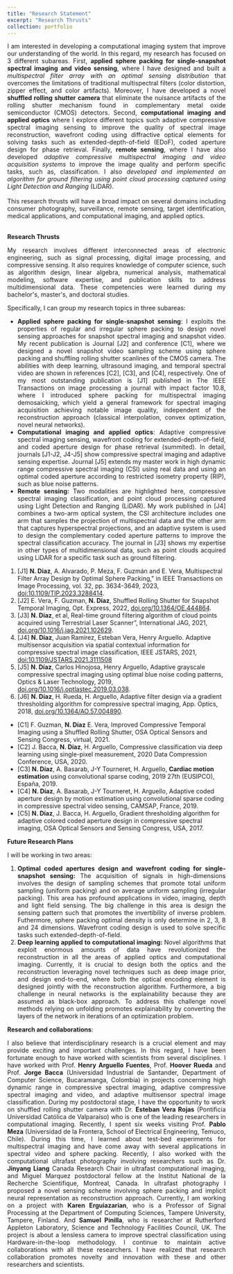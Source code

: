 ```yaml
---
title: "Research Statement"
excerpt: "Research Thrusts"
collection: portfolio
---
```


<div style="text-align: justify">  I am interested in developing a computational imaging system that improve our understanding of the world. 
In this regard, my research has focused on 3 different subareas. First, <b>applied sphere packing for 
single-snapshot spectral imaging and video sensing</b>, where I have designed and built a <i>multispectral 
filter array with an optimal sensing distribution</i> that overcomes the limitations of traditional multispectral filters 
(color distortion, zipper effect, and color artifacts). Moreover, I have developed a novel <b>shuffled rolling shutter 
camera</b> that eliminate the nuisance artifacts of the rolling shutter mechanism found in complementary
metal oxide semiconductor (CMOS) detectors. Second, <b>computational imaging and applied optics</b> 
where I explore different topics such adaptive compressive spectral imaging sensing to improve the quality 
of spectral image reconstruction, wavefront coding using diffractive optical elements for solving tasks
such as extended-depth-of-field (EDoF), coded aperture design for phase retrieval. Finally, <b>remote sensing</b>,
where I have also developed <i>adaptive compressive multispectral imaging and video acquisition systems</i> to improve
the image quality and perform specific tasks, such as, classification. I also <i>developed and implemented
an algorithm for ground filtering using point cloud processing captured using Light Detection and Ranging</i> (LiDAR). 
</div> <br>

<div style="text-align: justify"> This research thrusts will have a broad impact on several domains including consumer photography, surveillance, 
remote sensing, target identification, medical applications, and computational imaging, and applied optics. 
</div> <br>

**Research Thrusts**
<br>

<div style="text-align: justify">
My research involves different interconnected areas of electronic engineering, such as signal processing, digital image processing, and compressive sensing. It also requires knowledge of computer science, such as algorithm design, linear algebra, numerical analysis, mathematical modeling, software expertise, and publication skills to address multidimensional data. These competencies were learned during my bachelor's, master's, and doctoral studies. </div>

Specifically, I can group my research topics in three subareas:

 * <div style="text-align: justify"> <b>Applied sphere packing for single-snapshot sensing</b>: I exploits the properties of regular and irregular sphere packing to design novel sensing approaches for snapshot spectral imaging and snapshot video.  My recent publication is Journal [J2] and conference [C1], where we designed a novel snapshot video sampling scheme using sphere packing and shuffling rolling shutter scanlines of the CMOS camera. The abilities with deep learning, ultrasound imaging, and temporal spectral video are shown in references [C2], [C3], and [C4], respectively. One of my most outstanding publication is [J1] published in The IEEE Transactions on image processing a journal with impact factor 10.8, where I introduced sphere packing for multispectral imaging demosaicking, which yield a general framework for spectral imaging acquisition achieving notable image quality, independent of the reconstruction approach (classical interpolation, convex optimization, novel neural networks).</div>

*  <div style="text-align: justify"> <b> Computational imaging and applied optics</b>: Adaptive compressive spectral imaging sensing, wavefront coding for extended-depth-of-field, and coded aperture design for phase retrieval (summited). In detail, journals [J1-J2, J4-J5] show compressive spectral imaging and adaptive sensing expertise. Journal [J5] extends my master work in high dynamic range compressive spectral imaging (CSI) using real data and using an optimal coded aperture according to restricted isometry property (RIP), such as blue noise patterns. </div>

* <div style="text-align: justify"> <b>  Remote sensing: </b> Two modalities are highlighted here, compressive spectral imaging classification, and point cloud processing captured using Light Detection and Ranging (LiDAR). My work published in [J4] combines a two-arm optical system, the CSI architecture includes one arm that samples the projection of multispectral data and the other arm that captures hyperspectral projections, and an adaptive system is used to design the complementary coded aperture patterns to improve the spectral classification accuracy. The journal in [J3] shows my expertise in other types of multidimensional data, such as point clouds acquired using LiDAR for a specific task such as ground filtering. </div>


1. [J1] **N. Diaz**, A. Alvarado, P. Meza, F. Guzmán and E. Vera, Multispectral Filter Array Design by Optimal Sphere Packing," in IEEE Transactions on Image Processing, vol. 32, pp. 3634-3649, 2023, <a href="https://doi.org/10.1109/TIP.2023.3288414">doi:10.1109/TIP.2023.3288414</a>.
2. [J2] E. Vera, F. Guzman, **N. Díaz**, Shuffled Rolling Shutter for Snapshot Temporal Imaging, Opt. Express, 2022, <a href="https://doi.org/10.1364/OE.444864">doi.org/10.1364/OE.444864</a>.
3. [J3] **N. Díaz**, et al, Real-time ground filtering algorithm of cloud points acquired using Terrestrial Laser Scanner”, International JAG, 2021, <a href="https://doi.org/10.1016/j.jag.2021.102629">doi.org/10.1016/j.jag.2021.102629</a>.
4. [J4] **N. Díaz**, Juan Ramirez, Esteban Vera, Henry Arguello. Adaptive multisensor acquisition via spatial contextual information for compressive spectral image classification, IEEE JSTARS, 2021, <a href="https://doi.org/10.1109/JSTARS.2021.3111508">doi:10.1109/JSTARS.2021.3111508</a>
5. [J5] **N. Díaz**, Carlos Hinojosa, Henry Arguello, Adaptive grayscale compressive spectral imaging using optimal blue noise coding patterns, Optics \& Laser Technology, 2019, <a href="https://doi.org/10.1016/j.optlastec.2019.03.038">doi.org/10.1016/j.optlastec.2019.03.038</a>.
6. [J6] **N. Díaz**, H. Rueda, H. Arguello, Adaptive filter design via a gradient thresholding algorithm for compressive spectral imaging, App. Optics, 2018, <a href="https://doi.org/10.1364/AO.57.004890">doi.org/10.1364/AO.57.004890</a>.

* [C1] F. Guzman, **N. Díaz** E. Vera, Improved Compressive Temporal Imaging using a Shuffled Rolling Shutter, OSA Optical Sensors and Sensing Congress, virtual, 2021.
*  [C2] J. Bacca, **N. Díaz**, H. Arguello, Compressive classification via deep learning using single-pixel measurement, 2020 Data Compression Conference, USA, 2020.
* [C3] **N. Díaz**, A. Basarab, J-Y Tourneret, H. Arguello, **Cardiac motion estimation** using convolutional sparse coding, 2019 27th (EUSIPCO), España, 2019.
*  [C4] **N. Díaz**, A. Basarab, J-Y Tourneret, H. Arguello, Adaptive coded aperture design by motion estimation using convolutional sparse coding in compressive spectral video sensing, CAMSAP, France, 2019.
* [C5] **N. Díaz**, J. Bacca, H. Arguello, Gradient thresholding algorithm for adaptive colored coded aperture design in compressive spectral imaging, OSA Optical Sensors and Sensing Congress, USA, 2017.

**Future Research Plans**

I will be working in two areas:

1. <div style="text-align: justify">  <b> Optimal coded apertures design and wavefront coding for single-snapshot sensing: </b>   The acquisition of signals in high-dimensions involves the design of sampling schemes that promote total uniform sampling (uniform packing) and on average uniform sampling (irregular packing). This area has profound applications in video, imaging, depth and light field sensing. The big challenge in this area is design the sensing pattern such that promotes the invertibility of inverse problem. Futhermore, sphere packing optimal density is only determine in 2, 3, 8 and 24 dimensions. Wavefront coding design is used to solve specific tasks such extended-depth-of-field. </div>

2. <div style="text-align: justify"> <b>Deep learning applied to computational imaging: </b> Novel algorithms that exploit enormous amounts of data have revolutionized the reconstruction in all the areas of applied optics and computational imaging. Currently, it is crucial to design both the optics and the reconstruction leveraging novel techniques such as deep image prior, and design end-to-end, where both the optical encoding element is designed jointly with the reconstruction algorithm. Furthermore, a big challenge in neural networks is the explainability because they are assumed as black-box approach. To address this challenge novel methods relying on unfolding promotes explainability by converting the layers of the network in iterations of an optimization problem.</div>

    

**Research and collaborations**:

<div style="text-align: justify"> I also believe that interdisciplinary research is a crucial element and may provide exciting and important challenges. In this regard, I have been fortunate enough to have worked with scientists from several disciplines. I have worked with Prof. <b>Henry Arguello Fuentes</b>, Prof. <b>Hoover Rueda</b> and Prof. <b>Jorge Bacca</b> (Universidad Industrial de Santander, Department of Computer Science, Bucaramanga, Colombia) in projects concerning high dynamic range in compressive spectral imaging, adaptive compressive spectral imaging and video, and adaptive multisensor spectral image classification. During my postdoctoral stage, I have the opportunity to work on shuffled rolling shutter camera with Dr. <b>Esteban Vera Rojas</b> (Pontificia Universidad Católica de Valparaíso) who is one of the leading researchers in computational imaging. Recently, I spent six weeks visiting Prof. <b>Pablo Meza</b> (Universidad de la Frontera, School of Electrical Engineering, Temuco, Chile). During this time, I learned about test-bed experiments for multispectral imaging and have come away with several applications in spectral video and sphere packing. Recently, I also worked with the computational ultrafast photography involving researchers such as Dr. <b>Jinyang Liang</b> Canada Research Chair in ultrafast computational imaging, and Miguel Marquez postdoctoral fellow at the Institut National de la Recherche Scientifique, Montreal, Canada. In ultrafast photography I proposed a novel sensing scheme involving sphere packing and implicit neural representation as reconstruction approach. Currently, I am working on a project with <b>Karen Erguiazarian</b>, who is a Professor of Signal Processing at the Department of Computing Sciences, Tampere University, Tampere, Finland. And <b>Samuel Pinilla</b>, who is researcher at Rutherford Appleton Laboratory, Science and Technology Facilities Council, UK. The project is about a lensless camera to improve spectral classification using Hardware-in-the-loop methodology. I continue to maintain active collaborations with all these researchers. I have realized that research collaboration promotes novelty and innovation with these and other researchers and scientists.</div>

